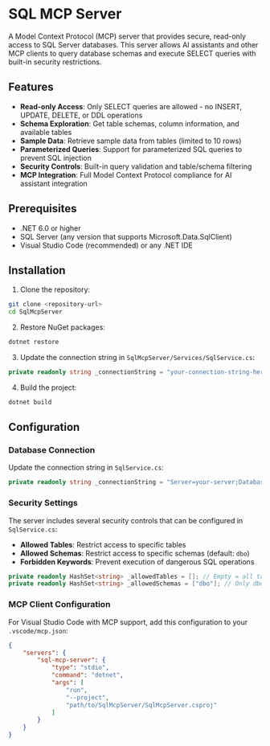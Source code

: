 # SQL MCP Server

A Model Context Protocol (MCP) server that provides secure, read-only access to SQL Server databases. This server allows AI assistants and other MCP clients to query database schemas and execute SELECT queries with built-in security restrictions.

## Features

- **Read-only Access**: Only SELECT queries are allowed - no INSERT, UPDATE, DELETE, or DDL operations
- **Schema Exploration**: Get table schemas, column information, and available tables
- **Sample Data**: Retrieve sample data from tables (limited to 10 rows)
- **Parameterized Queries**: Support for parameterized SQL queries to prevent SQL injection
- **Security Controls**: Built-in query validation and table/schema filtering
- **MCP Integration**: Full Model Context Protocol compliance for AI assistant integration

## Prerequisites

- .NET 6.0 or higher
- SQL Server (any version that supports Microsoft.Data.SqlClient)
- Visual Studio Code (recommended) or any .NET IDE

## Installation

1. Clone the repository:
```bash
git clone <repository-url>
cd SqlMcpServer
```

2. Restore NuGet packages:
```bash
dotnet restore
```

3. Update the connection string in `SqlMcpServer/Services/SqlService.cs`:
```csharp
private readonly string _connectionString = "your-connection-string-here";
```

4. Build the project:
```bash
dotnet build
```

## Configuration

### Database Connection

Update the connection string in `SqlService.cs`:
```csharp
private readonly string _connectionString = "Server=your-server;Database=your-database;Integrated Security=true;";
```

### Security Settings

The server includes several security controls that can be configured in `SqlService.cs`:

- **Allowed Tables**: Restrict access to specific tables
- **Allowed Schemas**: Restrict access to specific schemas (default: `dbo`)
- **Forbidden Keywords**: Prevent execution of dangerous SQL operations

```csharp
private readonly HashSet<string> _allowedTables = []; // Empty = all tables allowed
private readonly HashSet<string> _allowedSchemas = ["dbo"]; // Only dbo schema by default
```

### MCP Client Configuration

For Visual Studio Code with MCP support, add this configuration to your `.vscode/mcp.json`:

```json
{
    "servers": {
        "sql-mcp-server": {
            "type": "stdio",
            "command": "dotnet",
            "args": [
                "run",
                "--project",
                "path/to/SqlMcpServer/SqlMcpServer.csproj"
            ]
        }
    }
}
```
